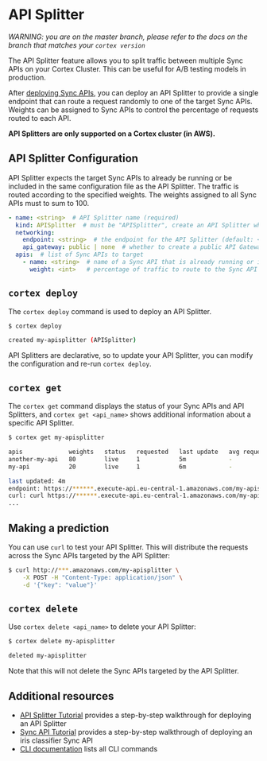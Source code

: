 # API Splitter

_WARNING: you are on the master branch, please refer to the docs on the branch that matches your `cortex version`_

The API Splitter feature allows you to split traffic between multiple Sync APIs on your Cortex Cluster. This can be useful for A/B testing models in production.

After [deploying Sync APIs](deployment.md), you can deploy an API Splitter to provide a single endpoint that can route a request randomly to one of the target Sync APIs. Weights can be assigned to Sync APIs to control the percentage of requests routed to each API.

**API Splitters are only supported on a Cortex cluster (in AWS).**

## API Splitter Configuration

API Splitter expects the target Sync APIs to already be running or be included in the same configuration file as the API Splitter. The traffic is routed according to the specified weights. The weights assigned to all Sync APIs must to sum to 100.

```yaml
- name: <string>  # API Splitter name (required)
  kind: APISplitter  # must be "APISplitter", create an API Splitter which routes traffic to multiple Sync APIs
  networking:
    endpoint: <string>  # the endpoint for the API Splitter (default: <api_name>)
    api_gateway: public | none  # whether to create a public API Gateway endpoint for this API (if not, the load balancer will be accessed directly) (default: public)
  apis:  # list of Sync APIs to target
    - name: <string>  # name of a Sync API that is already running or is included in the same configuration file (required)
      weight: <int>   # percentage of traffic to route to the Sync API (all weights must sum to 100) (required)
```

## `cortex deploy`

The `cortex deploy` command is used to deploy an API Splitter.

```bash
$ cortex deploy

created my-apisplitter (APISplitter)
```

API Splitters are declarative, so to update your API Splitter, you can modify the configuration and re-run `cortex deploy`.

## `cortex get`

The `cortex get` command displays the status of your Sync APIs and API Splitters, and `cortex get <api_name>` shows additional information about a specific API Splitter.

```bash
$ cortex get my-apisplitter

apis             weights   status   requested   last update   avg request   2XX   5XX
another-my-api   80        live     1           5m            -             -     -
my-api           20        live     1           6m            -             -     -

last updated: 4m
endpoint: https://******.execute-api.eu-central-1.amazonaws.com/my-apisplitter
curl: curl https://******.execute-api.eu-central-1.amazonaws.com/my-apisplitter -X POST -H "Content-Type: application/json" -d @sample.json
...
```

## Making a prediction

You can use `curl` to test your API Splitter. This will distribute the requests across the Sync APIs targeted by the API Splitter:

```bash
$ curl http://***.amazonaws.com/my-apisplitter \
    -X POST -H "Content-Type: application/json" \
    -d '{"key": "value"}'
```

## `cortex delete`

Use `cortex delete <api_name>` to delete your API Splitter:

```bash
$ cortex delete my-apisplitter

deleted my-apisplitter
```

Note that this will not delete the Sync APIs targeted by the API Splitter.

## Additional resources

<!-- CORTEX_VERSION_MINOR -->
* [API Splitter Tutorial](../../../examples/apisplitter/README.md) provides a step-by-step walkthrough for deploying an API Splitter
* [Sync API Tutorial](../../../examples/sklearn/iris-classifier/README.md) provides a step-by-step walkthrough of deploying an iris classifier Sync API
* [CLI documentation](../../miscellaneous/cli.md) lists all CLI commands
